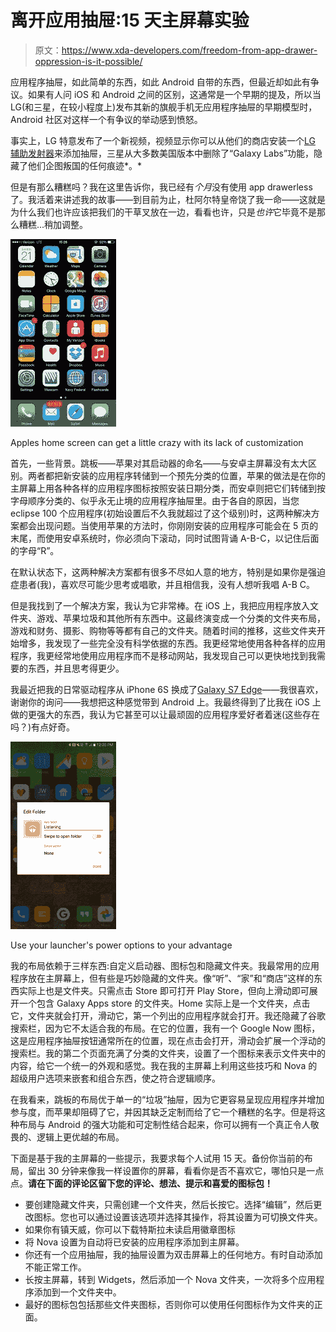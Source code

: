 # 离开应用抽屉:15 天主屏幕实验

> 原文：<https://www.xda-developers.com/freedom-from-app-drawer-oppression-is-it-possible/>

应用程序抽屉，如此简单的东西，如此 Android 自带的东西，但最近却如此有争议。如果有人问 iOS 和 Android 之间的区别，这通常是一个早期的提及，所以当 LG(和三星，在较小程度上)发布其新的旗舰手机无应用程序抽屉的早期模型时，Android 社区对这样一个有争议的举动感到愤怒。

事实上，LG 特意发布了一个新视频，视频显示你可以从他们的商店安装一个[LG 辅助发射器](http://us.lgworld.com/store/webview/products/share/retrieveProductDetail.dev?c=US&l=EN&id=000001176671142&pid=PID16020414719)来添加抽屉，三星从大多数美国版本中删除了“Galaxy Labs”功能，隐藏了他们企图叛国的任何痕迹*。*

但是有那么糟糕吗？我在这里告诉你，我已经有*个月*没有使用 app drawerless 了。我活着来讲述我的故事——到目前为止，杜阿尔特皇帝饶了我一命——这就是为什么我们也许应该把我们的干草叉放在一边，看看也许，只是*也许*它毕竟不是那么糟糕...稍加调整。

 <picture>![homescreen](img/cf045abd70a7043155c550f91822dc00.png)</picture> 

Apples home screen can get a little crazy with its lack of customization

首先，一些背景。跳板——苹果对其启动器的命名——与安卓主屏幕没有太大区别。两者都把新安装的应用程序转储到一个预先分类的位置，苹果的做法是在你的主屏幕上用各种各样的应用程序图标按照安装日期分类，而安卓则把它们转储到按字母顺序分类的、似乎永无止境的应用程序抽屉里。由于各自的原因，当您 eclipse 100 个应用程序(初始设置后不久我就超过了这个级别)时，这两种解决方案都会出现问题。当使用苹果的方法时，你刚刚安装的应用程序可能会在 5 页的末尾，而使用安卓系统时，你必须向下滚动，同时试图背诵 A-B-C，以记住后面的字母“R”。

在默认状态下，这两种解决方案都有很多不尽如人意的地方，特别是如果你是强迫症患者(我)，喜欢尽可能少思考或唱歌，并且相信我，没有人想听我唱 A-B C。

但是我找到了一个解决方案，我认为它非常棒。在 iOS 上，我把应用程序放入文件夹、游戏、苹果垃圾和其他所有东西中。这最终演变成一个分类的文件夹布局，游戏和财务、摄影、购物等等都有自己的文件夹。随着时间的推移，这些文件夹开始增多，我发现了一些完全没有科学依据的东西。我更经常地使用各种各样的应用程序，我更经常地使用应用程序而不是移动网站，我发现自己可以更快地找到我需要的东西，并且思考得更少。

我最近把我的日常驱动程序从 iPhone 6S 换成了[Galaxy S7 Edge](http://forum.xda-developers.com/galaxy-s7-edge)——我很喜欢，谢谢你的询问——我想把这种感觉带到 Android 上。我最终得到了比我在 iOS 上做的更强大的东西，我认为它甚至可以让最顽固的应用程序爱好者着迷(这些存在吗？)有点好奇。

 <picture>![Screenshot_20160411-122039](img/b4ad74da08ee8a13a245b5879506dc85.png)</picture> 

Use your launcher's power options to your advantage

我的布局依赖于三样东西:自定义启动器、图标包和隐藏文件夹。我最常用的应用程序放在主屏幕上，但有些是巧妙隐藏的文件夹。像“听”、“家”和“商店”这样的东西实际上也是文件夹。只需点击 Store 即可打开 Play Store，但向上滑动即可展开一个包含 Galaxy Apps store 的文件夹。Home 实际上是一个文件夹，点击它，文件夹就会打开，滑动它，第一个列出的应用程序就会打开。我还隐藏了谷歌搜索栏，因为它不太适合我的布局。在它的位置，我有一个 Google Now 图标，这是应用程序抽屉按钮通常所在的位置，现在点击会打开，滑动会扩展一个浮动的搜索栏。我的第二个页面充满了分类的文件夹，设置了一个图标来表示文件夹中的内容，给它一个统一的外观和感觉。我在我的主屏幕上利用这些技巧和 Nova 的超级用户选项来嵌套和组合东西，使之符合逻辑顺序。

在我看来，跳板的布局优于单一的“垃圾”抽屉，因为它更容易呈现应用程序并增加参与度，而苹果却阻碍了它，并因其缺乏定制而给了它一个糟糕的名字。但是将这种布局与 Android 的强大功能和可定制性结合起来，你可以拥有一个真正令人敬畏的、逻辑上更优越的布局。

下面是基于我的主屏幕的一些提示，我要求每个人试用 15 天。备份你当前的布局，留出 30 分钟来像我一样设置你的屏幕，看看你是否不喜欢它，哪怕只是一点点。**请在下面的评论区留下您的评论、想法、提示和喜爱的图标包！**

*   要创建隐藏文件夹，只需创建一个文件夹，然后长按它。选择“编辑”，然后更改图标。您也可以通过设置该选项并选择其操作，将其设置为可切换文件夹。
*   如果你有镇天威，你可以下载特斯拉未读启用徽章图标
*   将 Nova 设置为自动将已安装的应用程序添加到主屏幕。
*   你还有一个应用抽屉，我的抽屉设置为双击屏幕上的任何地方。有时自动添加不能正常工作。
*   长按主屏幕，转到 Widgets，然后添加一个 Nova 文件夹，一次将多个应用程序添加到一个文件夹中。
*   最好的图标包包括那些文件夹图标，否则你可以使用任何图标作为文件夹的正面。